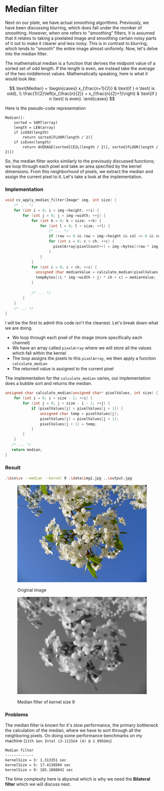 # Median filter

Next on our plate, we have actual smoothing algorithms. Previously, we have been discussing blurring, which does fall under the moniker of smoothing. However, when one refers to "smoothing" filters, it is assumed that it relates to taking a pixelated image and smoothing certain noisy parts of it out to make it clearer and less noisy. This is in contrast to blurring, which tends to "smooth" the entire image almost uniformly. Now, let's delve into the median filter.&#x20;

The mathematical median is a function that derives the midpoint value of a sorted set of odd length. If the length is even, we instead take the average of the two middlemost values. Mathematically speaking, here is what it would look like:



$$
\text{Median} = 
\begin{cases}
    x_{\frac{n+1}{2}} & \text{if } n \text{ is odd}, \\
    \frac{1}{2}\left(x_{\frac{n}{2}} + x_{\frac{n}{2}+1}\right) & \text{if } n \text{ is even}.
\end{cases}
$$

Here is the pseudo-code representation

```
Median():
    sorted = SORT(array)
    length = LEN(array)
    if isOdd(length) 
        return sorted[FLOOR(length / 2)]
    if isEven(length) 
        return AVERAGE(sorted[CEIL(length / 2)], sorted[FLOOR(length / 2)])
```

So, the median filter works similarly to the previously discussed functions; we loop through each pixel and take an area specified by the kernel dimensions. From this neighborhood of pixels, we extract the median and assign the current pixel to it. Let's take a look at the implementation.

### Implementation

```c
void cv_apply_median_filter(Image* img, int size) {
    /* ... */
    for (int i = 0; i < img->height; ++i) {
        for (int j = 0; j < img->width; ++j) {
            for (int k = 0; k < size; ++k) {
                for (int l = 0; l < size; ++l) {
                    /* ... */
                    if (row <= 0 && row > img->height && col <= 0 && col > img->width) continue;
                    for (int c = 0; c < ch; ++c) {
                      pixelArray[pixelCount++] = img->bytes[(row * img->width + col) * ch + c];
                    }
                }
            }
            for (int c = 0; c < ch; ++c) {
              unsigned char medianValue = calculate_median(pixelValues, pixelCount);
              tempBytes[(i * img->width + j) * ch + c] = medianValue;
            }

            /* ... */
        }
    }
    /* ... */
}
```

I will be the first to admit this code isn't the cleanest. Let's break down what we are doing.&#x20;

* We loop through each pixel of the image (more specifically each channel)
* We have an array called `pixelArray` where we will store all the values which fall within the kernel
* The loop assigns the pixels to this `pixelArray`, we then apply a function `calculate_median`&#x20;
* The returned value is assigned to the current pixel

The implementation for the `calculate_median` varies, our implementation does a bubble sort and returns the median.

```c
unsigned char calculate_median(unsigned char* pixelValues, int size) {
    for (int i = 0; i < size - 1; ++i) {
        for (int j = 0; j < size - i - 1; ++j) {
            if (pixelValues[j] > pixelValues[j + 1]) {
                unsigned char temp = pixelValues[j];
                pixelValues[j] = pixelValues[j + 1];
                pixelValues[j + 1] = temp;
            }
        }
    }
   /* ... */
   return median;
}
```

### Result

```bash
.\bin\cv --median --kernel 9 .\data\img1.jpg ..\output.jpg
```

<div>

<figure><img src="../.gitbook/assets/img1.jpg" alt=""><figcaption><p>Original image</p></figcaption></figure>

 

<figure><img src="../.gitbook/assets/median-9.jpg" alt=""><figcaption><p>Median filter of kernel size 9</p></figcaption></figure>

</div>

### Problems

The median filter is known for it's slow performance, the primary bottleneck the calculation of the median, where we have to sort through all the neighboring pixels. On doing some performance benchmarks on my machine (`11th Gen Intel i3-1115G4 (4) @ 2.995GHz`)

```
Median filter
-------------
kernelSize = 3: 1.313351 sec
kernelSize = 5: 17.4138504 sec
kernelSize = 9: 183.1088042 sec
```

The time complexity here is abysmal which is why we need the **Bilateral filter** which we will discuss next.
